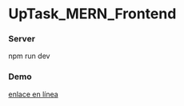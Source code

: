 # UpTask_MERN_Frontend
### Server
npm run dev

### Demo
[enlace en línea](https://up-task-mern-frontend-pi.vercel.app/)

